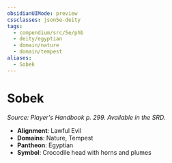 ```yaml
---
obsidianUIMode: preview
cssclasses: json5e-deity
tags:
  - compendium/src/5e/phb
  - deity/egyptian
  - domain/nature
  - domain/tempest
aliases:
  - Sobek
---
```

# Sobek
*Source: Player's Handbook p. 299. Available in the SRD.* 

- **Alignment**: Lawful Evil
- **Domains**: Nature, Tempest
- **Pantheon**: Egyptian
- **Symbol**: Crocodile head with horns and plumes

